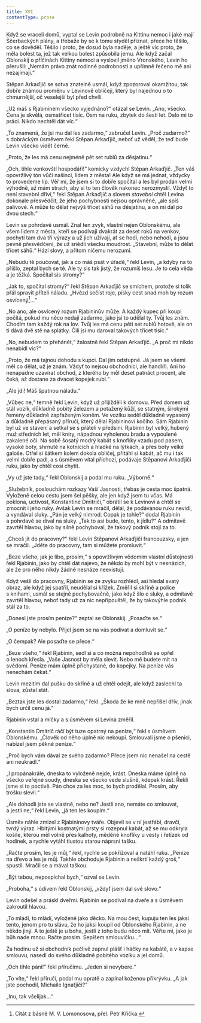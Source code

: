 ```yaml
---
title: XVI
contentType: prose
---
```


Když se vraceli domů, vyptal se Levin podrobně na Kittinu nemoc i jaké mají Ščerbackých plány, a třebaže by se k tomu styděl přiznat, přece ho těšilo, co se dověděl. Těšilo i proto, že dosud byla naděje, a ještě víc proto, že měla bolest ta, jež tak velkou bolest způsobila jemu. Ale když začal Oblonskij o příčinách Kittiny nemoci a vyslovil jméno Vronského, Levin ho přerušil: „Nemám právo znát rodinné podrobnosti a upřímně řečeno mě ani nezajímají.“

Stěpan Arkaďjič se sotva znatelně usmál, když zpozoroval okamžitou, tak dobře známou proměnu v Levinově obličeji, který byl najednou o to chmurnější, oč veselejší byl před chvílí.

„Už máš s Rjabininem všecko vyjednáno?“ otázal se Levin. „Ano, všecko. Cena je skvělá, osmatřicet tisíc. Osm na ruku, zbytek do šesti let. Dalo mi to práci. Nikdo nechtěl dát víc.“

„To znamená, že jsi mu dal les zadarmo,“ zabručel Levin. „Proč zadarmo?“ s dobráckým úsměvem řekl Stěpan Arkaďjič, neboť už věděl, že teď bude Levin všecko vidět černě.

„Proto, že les má cenu nejméně pět set rublů za děsjatinu.“

„Och, tihle venkovští hospodáři!“ komicky vzdychl Stěpan Arkaďjič. „Ten váš opovržlivý tón vůči našinci, lidem z města! Ale když se má jednat, vždycky to provedeme líp. Věř mi, že jsem si to dobře spočítal a les byl prodán velmi výhodně, až mám strach, aby si to ten člověk nakonec nerozmyslil. Vždyť to není stavební dříví,“ řekl Stěpan Arkaďjič a slovem _stavební_ chtěl Levina dokonale přesvědčit, že jeho pochybnosti nejsou oprávněné, „ale spíš palivové. A může to dělat nejvýš třicet sáhů na děsjatinu, a on mi dal po dvou stech.“

Levin se pohrdavě usmál. Znal ten zvyk, vlastní nejen Oblonskému, ale všem lidem z města, kteří se podívají dvakrát za deset roků na venkov, pochytí tam dva tři výrazy a už jich užívají, ať se hodí, nebo nehodí, a jsou pevně přesvědčeni, že už snědli všecku moudrost. „Stavební, může to dělat třicet sáhů.“ Hází slovy, a přitom ničemu nerozumí.

„Nebudu tě poučovat, jak a co máš psát v úřadě,“ řekl Levin, „a kdyby na to přišlo, zeptal bych se tě. Ale ty sis tak jistý, že rozumíš lesu. Je to celá věda a je těžká. Spočítal sis stromy?“

„Jak to, spočítal stromy?“ řekl Stěpan Arkaďjič se smíchem, protože si tolik přál spravit příteli náladu. „Hvězd sečíst roje, písky cest snad moh by rozum osvícený[^25]…“

„No ano, ale osvícený rozum Rjabininův může. A každý kupec při koupi počítá, pokud mu něco nedají zadarmo, jako jsi to udělal ty. Tvůj les znám. Chodím tam každý rok na lov. Tvůj les má cenu pěti set rublů hotově, ale on ti dává dvě stě na splátky. Čili jsi mu daroval takových třicet tisíc.“

„No, nebudem to přehánět,“ žalostně řekl Stěpan Arkaďjič. „A proč mi nikdo nenabídl víc?“

„Proto, že má tajnou dohodu s kupci. Dal jim odstupné. Já jsem se všemi měl co dělat, už je znám. Vždyť to nejsou obchodníci, ale handlíři. Ani ho nenapadne uzavírat obchod, z kterého by měl deset patnáct procent, ale čeká, až dostane za dvacet kopejek rubl.“

„Ale jdi! Máš špatnou náladu.“

„Vůbec ne,“ temně řekl Levin, když už přijížděli k domovu. Před domem už stál vozík, důkladně pobitý železem a potažený kůží, se statným, širokými řemeny důkladně zapřaženým koněm. Ve vozíku seděl důkladně vypasený a důkladně přepásaný příručí, který dělal Rjabininovi kočího. Sám Rjabinin byl už ve stavení a setkal se s přáteli v předsíni. Rjabinin byl velký, hubený muž středních let, měl kníry, nápadnou vyholenou bradu a vypoulené zakalené oči. Na sobě šosatý modrý kabát s knoflíky vzadu pod pasem, vysoké boty, shrnuté na kotnících a hladké na lýtkách, a přes boty velké galoše. Otřel si šátkem kolem dokola obličej, přitáhl si kabát, ač mu i tak velmi dobře padl, a s úsměvem vítal příchozí, podávaje Stěpanovi Arkaďjiči ruku, jako by chtěl cosi chytit.

„Vy už jste tady,“ řekl Oblonskij a podal mu ruku. „Výborně.“

„Služebník, poslouchám rozkazy Vaší Jasnosti, třebas je cesta moc špatná. Vyloženě celou cestu jsem šel pěšky, ale jen když jsem tu včas. Má poklona, uctivost, Konstantine Dmitriči,“ obrátil se k Levinovi a chtěl se zmocnit i jeho ruky. Avšak Levin se mračil, dělal, že podávanou ruku nevidí, a vyndával sluky. „Pán je velký nimrod. Copak je tohle?“ dodal Rjabinin a pohrdavě se díval na sluky. „Tak to asi bude, tento, k jídlu?“ A odmítavě zavrtěl hlavou, jako by silně pochyboval, že takový podnik stojí za to.

„Chceš jít do pracovny?“ řekl Levin Stěpanovi Arkaďjiči francouzsky, a jen se mračil. „Jděte do pracovny, tam si můžete promluvit.“

„Beze všeho, jak je libo, prosím,“ s opovržlivým vědomím vlastní důstojnosti řekl Rjabinin, jako by chtěl dát najevo, že někdo by mohl být v nesnázích, ale že pro něho nikdy žádné nesnáze neexistují.

Když vešli do pracovny, Rjabinin se ze zvyku rozhlédl, asi hledal svatý obraz, ale když jej spatřil, neudělal si křížek. Změřil si skříně a police s knihami, usmál se stejně pochybovačně, jako když šlo o sluky, a odmítavě zavrtěl hlavou, neboť tady už za nic nepřipouštěl, že by takovýhle podnik stál za to.

„Donesl jste prosím peníze?“ zeptal se Oblonskij. „Posaďte se.“

„O peníze by nebylo. Přijel jsem se na vás podívat a domluvit se.“

„O čempak? Ale posaďte se přece.“

„Beze všeho,“ řekl Rjabinin, sedl si a co možná nepohodlně se opřel o lenoch křesla. „Vaše Jasnost by měla slevit. Nebo mě budete mít na svědomí. Peníze mám úplně přichystané, do kopejky. Na peníze vás nenechám čekat.“

Levin mezitím dal pušku do skříně a už chtěl odejít, ale když zaslechl ta slova, zůstal stát.

„Beztak jste les dostal zadarmo,“ řekl. „Škoda že ke mně nepřišel dřív, jinak bych určil cenu já.“

Rjabinin vstal a mlčky a s úsměvem si Levina změřil.

„Konstantin Dmitrič ráčí být tuze opatrný na peníze,“ řekl s úsměvem Oblonskému. „Člověk od něho úplně nic nekoupí. Smlouvali jsme o pšenici, nabízel jsem pěkné peníze.“

„Proč bych vám dával ze svého zadarmo? Přece jsem nic nenašel na cestě ani neukradl.“

„I propánakrále, dneska to vyloženě nejde, krást. Dneska máme úplně na všecko veřejné soudy, dneska se všecko vede slušně, kdepak krást. Řekli jsme si to poctivě. Pán chce za les moc, to bych prodělal. Prosím, aby trošku slevil.“

„Ale dohodli jste se vlastně, nebo ne? Jestli ano, nemáte co smlouvat, a jestli ne,“ řekl Levin, „já ten les koupím.“

Úsměv náhle zmizel z Rjabininovy tváře. Objevil se v ní jestřábí, dravčí, tvrdý výraz. Hbitými kostnatými prsty si rozepnul kabát, až se mu odkryla košile, kterou měl volně přes kalhoty, měděné knoflíky u vesty i řetízek od hodinek, a rychle vytáhl tlustou starou náprsní tašku.

„Račte prosím, les je můj,“ řekl, rychle se pokřižoval a natáhl ruku. „Peníze na dřevo a les je můj. Takhle obchoduje Rjabinin a neškrtí každý groš,“ spustil. Mračil se a mával taškou.

„Být tebou, nepospíchal bych,“ ozval se Levin.

„Proboha,“ s údivem řekl Oblonskij, „vždyť jsem dal své slovo.“

Levin odešel a práskl dveřmi. Rjabinin se podíval na dveře a s úsměvem zakroutil hlavou.

„To mládí, to mládí, vyloženě jako děcko. Na mou čest, kupuju ten les jaksi tento, jenom pro tu slávu, že ho jaksi koupil od Oblonského Rjabinin, a ne někdo jiný. A to ještě je u boha, jestli z toho budu něco mít. Věřte mi, jako je bůh nade mnou. Račte prosím. Sepíšem smlouvičku…“

Za hodinu už si obchodník pečlivě zapnul plášť i háčky na kabátě, a v kapse smlouvu, nasedl do svého důkladně pobitého vozíku a jel domů.

„Och tihle páni!“ řekl příručímu. „Jeden si nevybere.“

„To víte,“ řekl příručí, podal mu opratě a zapínal koženou přikrývku. „A jak jste pochodil, Michaile Ignaťjiči?“

„Inu, tak všelijak…“

  

[^25]: Citát z básně M. V. Lomonosova, přel. Petr Křička.

